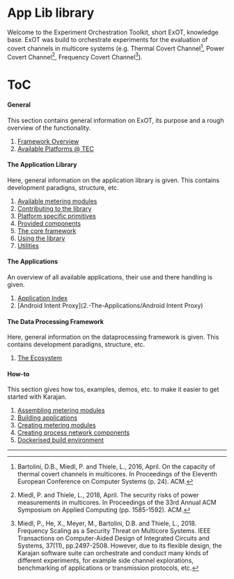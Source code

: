 # App Lib library

Welcome to the Experiment Orchestration Toolkit, short ExOT, knowledge base. 
ExOT was build to orchestrate experiments for the evaluation of covert channels in multicore systems (e.g. 
Thermal Covert Channel[^1], Power Covert Channel[^2], Frequency Covert Channel[^3]).

# ToC

#### General
This section contains general information on ExOT, its purpose and a rough overview of the functionality.

1. [Framework Overview](0.-General/Framework-overview)
1. [Available Platforms @ TEC](0.-General/platforms)

#### The Application Library
Here, general information on the application library is given. 
This contains development paradigns, structure, etc.

1. [Available metering modules](1.-The-Application-Library/Available-metering-modules)
1. [Contributing to the library](1.-The-Application-Library/Contributing-to-the-library)
1. [Platform specific primitives](1.-The-Application-Library/Platform-specific-primitives)
1. [Provided components](1.-The-Application-Library/Provided-components)
1. [The core framework](1.-The-Application-Library/The-core-framework)
1. [Using the library](1.-The-Application-Library/Using-the-library)
1. [Utilities](1.-The-Application-Library/Utilities)

#### The Applications
An overview of all available applications, their use and there handling is given.

1. [Application Index](2.-The-Applications/Application-Index)
1. [Android Intent Proxy](2.-The-Applications/Android Intent Proxy)

#### The Data Processing Framework
Here, general information on the dataprocessing framework is given. 
This contains development paradigns, structure, etc.

1. [The Ecosystem](3.-The-Data-Processing-Framework/The-Ecosystem)

#### How-to
This section gives how tos, examples, demos, etc. to make it easier to get started with Karajan.

1. [Assembling metering modules](4.-How-to/Assembling-metering-modules)
1. [Building applications](4.-How-to/Building-applications)
1. [Creating metering modules](4.-How-to/Creating-metering-modules)
1. [Creating process network components](4.-How-to/Creating-process-network-components)
1. [Dockerised build environment](4.-How-to/Dockerised-build-environment)

------
[^1]: Bartolini, D.B., Miedl, P. and Thiele, L., 2016, April. On the capacity of thermal covert channels in multicores. In Proceedings of the Eleventh European Conference on Computer Systems (p. 24). ACM.
[^2]: Miedl, P. and Thiele, L., 2018, April. The security risks of power measurements in multicores. In Proceedings of the 33rd Annual ACM Symposium on Applied Computing (pp. 1585-1592). ACM. 
[^3]: Miedl, P., He, X., Meyer, M., Bartolini, D.B. and Thiele, L., 2018. Frequency Scaling as a Security Threat on Multicore Systems. IEEE Transactions on Computer-Aided Design of Integrated Circuits and Systems, 37(11), pp.2497-2508.
However, due to its flexible design, the Karajan software suite can orchestrate and conduct many kinds of different experiments, for example side channel explorations, benchmarking of applications or transmission protocols, etc.
